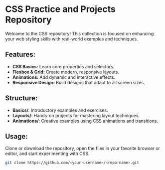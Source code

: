 # CSS Practice and Projects Repository

Welcome to the CSS repository! This collection is focused on enhancing your web styling skills with real-world examples and techniques.

## Features:
- **CSS Basics:** Learn core properties and selectors.
- **Flexbox & Grid:** Create modern, responsive layouts.
- **Animations:** Add dynamic and interactive effects.
- **Responsive Design:** Build designs that adapt to all screen sizes.

## Structure:
- **Basics/**: Introductory examples and exercises.
- **Layouts/**: Hands-on projects for mastering layout techniques.
- **Animations/**: Creative examples using CSS animations and transitions.

## Usage:
Clone or download the repository, open the files in your favorite browser or editor, and start experimenting with CSS.

```bash
git clone https://github.com/<your-username>/<repo-name>.git
